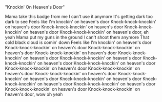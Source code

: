 "Knockin' On Heaven's Door"

Mama take this badge from me
I can't use it anymore
It's getting dark too dark to see
Feels like I'm knockin' on heaven's door
Knock-knock-knockin' on heaven's door
Knock-knock-knockin' on heaven's door
Knock-knock-knockin' on heaven's door
Knock-knock-knockin' on heaven's door, eh yeah
Mama put my guns in the ground
I can't shoot them anymore
That cold black cloud is comin' down
Feels like I'm knockin' on heaven's door
Knock-knock-knockin' on heaven's door
Knock-knock-knockin' on heaven's door
Knock-knock-knockin' on heaven's door
Knock-knock-knockin' on heaven's door
Knock-knock-knockin' on heaven's door
Knock-knock-knockin' on heaven's door
Knock-knock-knockin' on heaven's door
Knock-knock-knockin' on heaven's door
Knock-knock-knockin' on heaven's door
Knock-knock-knockin' on heaven's door
Knock-knock-knockin' on heaven's door
Knock-knock-knockin' on heaven's door
Knock-knock-knockin' on heaven's door
Knock-knock-knockin' on heaven's door
Knock-knock-knockin' on heaven's door
Knock-knock-knockin' on heaven's door, wow oh yeah

